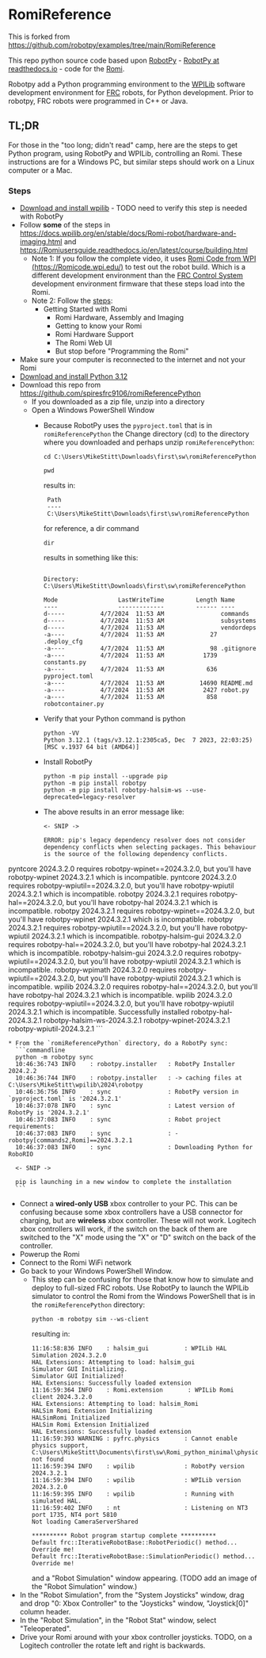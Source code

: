 # RomiReference

This is forked from https://github.com/robotpy/examples/tree/main/RomiReference

This repo python source code based upon [RobotPy](https://robotpy.github.io/docs/) - [RobotPy at readthedocs.io](https://robotpy.readthedocs.io/en/stable/) -
code for the [Romi]( https://github.com/robotpy/examples/tree/main/RomiReference).

Robotpy add a Python programming environment to the [WPILib](https://docs.wpilib.org/en/stable/) software
development environment for [FRC](https://www.firstinspires.org/robotics/frc) robots, for Python development. Prior to robotpy, FRC
robots were programmed in C++ or Java.

## TL;DR

For those in the "too long; didn't read" camp, here are the steps to get Python program, using RobotPy and WPILib,
controlling an Romi.  These instructions are for a Windows PC, but similar steps should work on a Linux computer or
a Mac.


### Steps

* [Download and install wpilib](https://github.com/wpilibsuite/allwpilib/releases) - TODO need to verify this step is needed with RobotPy
* Follow **some** of the steps in https://docs.wpilib.org/en/stable/docs/Romi-robot/hardware-and-imaging.html and https://Romiusersguide.readthedocs.io/en/latest/course/building.html
  * Note 1: If you follow the complete video, it uses [Romi Code from WPI (https://Romicode.wpi.edu/)](https://Romicode.wpi.edu/) 
    to test out the robot build. Which is a different development environment than
    the [FRC Control System](https://docs.wpilib.org/en/stable/) development environment firmware that these steps
    load into the Romi.
  * Note 2: Follow the [steps](https://docs.wpilib.org/en/stable/docs/romi-robot/index.html):
    * Getting Started with Romi
      * Romi Hardware, Assembly and Imaging
      * Getting to know your Romi
      * Romi Hardware Support
      * The Romi Web UI
      * But stop before "Programming the Romi"
* Make sure your computer is reconnected to the internet and not your Romi
* [Download and install Python 3.12](https://www.python.org/downloads/release/python-3122/)
* Download this repo from https://github.com/spiresfrc9106/romiReferencePython
  * If you downloaded as a zip file, unzip into a directory
  * Open a Windows PowerShell Window
    * Because RobotPy uses the `pyproject.toml` that is in `romiReferencePython` the Change directory (cd) to the directory where you downloaded and perhaps unzip `romiReferencePython`:
       ```commandline
       cd C:\Users\MikeStitt\Downloads\first\sw\romiReferencePython
       ```

       ```commandline
       pwd
       ```
    
       results in:

      ```commandline
       Path
       ----
       C:\Users\MikeStitt\Downloads\first\sw\romiReferencePython 
       ```
       for reference, a dir command
       ```commandline
       dir
       ```

       results in something like this:

       ```commandline

       Directory: C:\Users\MikeStitt\Downloads\first\sw\romiReferencePython

       Mode                 LastWriteTime         Length Name
       ----                 -------------         ------ ----
       d-----          4/7/2024  11:53 AM                commands
       d-----          4/7/2024  11:53 AM                subsystems
       d-----          4/7/2024  11:53 AM                vendordeps
       -a----          4/7/2024  11:53 AM             27 .deploy_cfg
       -a----          4/7/2024  11:53 AM             98 .gitignore
       -a----          4/7/2024  11:53 AM           1739 constants.py
       -a----          4/7/2024  11:53 AM            636 pyproject.toml
       -a----          4/7/2024  11:53 AM          14690 README.md
       -a----          4/7/2024  11:53 AM           2427 robot.py
       -a----          4/7/2024  11:53 AM            858 robotcontainer.py
       ```
    * Verify that your Python command is python 
       ```commandline
       python -VV
       Python 3.12.1 (tags/v3.12.1:2305ca5, Dec  7 2023, 22:03:25) [MSC v.1937 64 bit (AMD64)]
       ```
    * Install RobotPy
      ```commandline
      python -m pip install --upgrade pip
      python -m pip install robotpy
      python -m pip install robotpy-halsim-ws --use-deprecated=legacy-resolver
      ```
      
    * The above results in an error message like:
      ```commandline
      <- SNIP ->
      
      ERROR: pip's legacy dependency resolver does not consider dependency conflicts when selecting packages. This behaviour is the source of the following dependency conflicts.
pyntcore 2024.3.2.0 requires robotpy-wpinet==2024.3.2.0, but you'll have robotpy-wpinet 2024.3.2.1 which is incompatible.
pyntcore 2024.3.2.0 requires robotpy-wpiutil==2024.3.2.0, but you'll have robotpy-wpiutil 2024.3.2.1 which is incompatible.
robotpy 2024.3.2.1 requires robotpy-hal==2024.3.2.0, but you'll have robotpy-hal 2024.3.2.1 which is incompatible.
robotpy 2024.3.2.1 requires robotpy-wpinet==2024.3.2.0, but you'll have robotpy-wpinet 2024.3.2.1 which is incompatible.
robotpy 2024.3.2.1 requires robotpy-wpiutil==2024.3.2.0, but you'll have robotpy-wpiutil 2024.3.2.1 which is incompatible.
robotpy-halsim-gui 2024.3.2.0 requires robotpy-hal==2024.3.2.0, but you'll have robotpy-hal 2024.3.2.1 which is incompatible.
robotpy-halsim-gui 2024.3.2.0 requires robotpy-wpiutil==2024.3.2.0, but you'll have robotpy-wpiutil 2024.3.2.1 which is incompatible.
robotpy-wpimath 2024.3.2.0 requires robotpy-wpiutil==2024.3.2.0, but you'll have robotpy-wpiutil 2024.3.2.1 which is incompatible.
wpilib 2024.3.2.0 requires robotpy-hal==2024.3.2.0, but you'll have robotpy-hal 2024.3.2.1 which is incompatible.
wpilib 2024.3.2.0 requires robotpy-wpiutil==2024.3.2.0, but you'll have robotpy-wpiutil 2024.3.2.1 which is incompatible.
Successfully installed robotpy-hal-2024.3.2.1 robotpy-halsim-ws-2024.3.2.1 robotpy-wpinet-2024.3.2.1 robotpy-wpiutil-2024.3.2.1
      ```


    * From the `romiReferencePython` directory, do a RobotPy sync:
      ```commandline
      python -m robotpy sync
      10:46:36:743 INFO    : robotpy.installer   : RobotPy Installer 2024.2.2
      10:46:36:744 INFO    : robotpy.installer   : -> caching files at C:\Users\MikeStitt\wpilib\2024\robotpy
      10:46:36:756 INFO    : sync                : RobotPy version in `pyproject.toml` is '2024.3.2.1'
      10:46:37:078 INFO    : sync                : Latest version of RobotPy is '2024.3.2.1'
      10:46:37:083 INFO    : sync                : Robot project requirements:
      10:46:37:083 INFO    : sync                : - robotpy[commands2,Romi]==2024.3.2.1
      10:46:37:083 INFO    : sync                : Downloading Python for RoboRIO
  
      <- SNIP ->
  
      pip is launching in a new window to complete the installation
      ```
  * Connect a **wired-only USB** xbox controller to your PC. This can be confusing because some xbox controllers have
    a USB connector for charging, but are **wireless** xbox controller. These will not work. Logitech xbox controllers
    will work, if the switch on the back of them are switched to the "X" mode using the  "X" or "D" switch on the back
    of the controller.
  * Powerup the Romi
  * Connect to the Romi WiFi network
  * Go back to your Windows PowerShell Window.
    * This step can be confusing for those that know how to simulate and deploy to full-sized FRC robots. Use RobotPy to
      launch the WPILib simulator to control the Romi from the Windows PowerShell that is in the `romiReferencePython` directory:
      ```commandline
      python -m robotpy sim --ws-client
      ```
      resulting in:
      ```commandline
      11:16:58:836 INFO    : halsim_gui          : WPILib HAL Simulation 2024.3.2.0
      HAL Extensions: Attempting to load: halsim_gui
      Simulator GUI Initializing.
      Simulator GUI Initialized!
      HAL Extensions: Successfully loaded extension
      11:16:59:364 INFO    : Romi.extension       : WPILib Romi client 2024.3.2.0
      HAL Extensions: Attempting to load: halsim_Romi
      HALSim Romi Extension Initializing
      HALSimRomi Initialized
      HALSim Romi Extension Initialized
      HAL Extensions: Successfully loaded extension
      11:16:59:393 WARNING : pyfrc.physics       : Cannot enable physics support, C:\Users\MikeStitt\Documents\first\sw\Romi_python_minimal\physics.py not found
      11:16:59:394 INFO    : wpilib              : RobotPy version 2024.3.2.1
      11:16:59:394 INFO    : wpilib              : WPILib version 2024.3.2.0
      11:16:59:395 INFO    : wpilib              : Running with simulated HAL.
      11:16:59:402 INFO    : nt                  : Listening on NT3 port 1735, NT4 port 5810
      Not loading CameraServerShared
    
      ********** Robot program startup complete **********
      Default frc::IterativeRobotBase::RobotPeriodic() method... Override me!
      Default frc::IterativeRobotBase::SimulationPeriodic() method... Override me!
      ```
      and a "Robot Simulation" window appearing. (TODO add an image of the "Robot Simulation" window.)
  * In the "Robot Simulation", from the "System Joysticks" window, drag and drop "0: Xbox Controller" to the "Joysticks" window, "Joystick[0]" column header.
  * In the "Robot Simulation", in the "Robot Stat" window, select "Teleoperated".
  * Drive your Romi around with your xbox controller joysticks. TODO, on a Logitech controller the rotate left and right is backwards.


